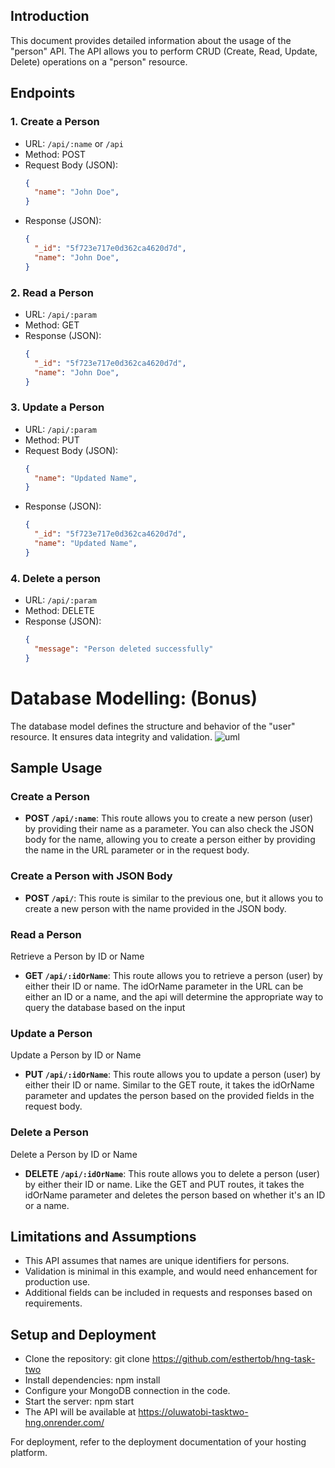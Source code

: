 ## Introduction
This document provides detailed information about the usage of the "person" API. The API allows you to perform CRUD (Create, Read, Update, Delete) operations on a "person" resource.

## Endpoints

### 1. Create a Person
- URL: `/api/:name` or `/api`
- Method: POST
- Request Body (JSON):
  ```json
  {
    "name": "John Doe",
  }

- Response (JSON):
  ```json
  {
    "_id": "5f723e717e0d362ca4620d7d",
    "name": "John Doe",
  }

### 2. Read a Person
- URL: `/api/:param`
- Method: GET
- Response (JSON):
  ```json
  {
    "_id": "5f723e717e0d362ca4620d7d",
    "name": "John Doe",
  }

### 3. Update a Person
- URL: `/api/:param`
- Method: PUT
- Request Body (JSON):
  ```json
  {
    "name": "Updated Name",
  }

- Response (JSON):
  ```json
  {
    "_id": "5f723e717e0d362ca4620d7d",
    "name": "Updated Name",
  }

### 4. Delete a person
- URL: `/api/:param`
- Method: DELETE
- Response (JSON):
  ```json
  {
    "message": "Person deleted successfully"
  }

# Database Modelling: (Bonus)
The database model defines the structure and behavior of the "user" resource. It ensures data integrity and validation.
![uml](/screenshots/uml.png)

## Sample Usage

### Create a Person
- **POST `/api/:name`**: This route allows you to create a new person (user) by providing their name as a parameter. You can also check the JSON body for the name, allowing you to create a person either by providing the name in the URL parameter or in the request body.

### Create a Person with JSON Body
- **POST `/api/`**: This route is similar to the previous one, but it allows you to create a new person with the name provided in the JSON body.

### Read a Person
Retrieve a Person by ID or Name
- **GET `/api/:idOrName`**: This route allows you to retrieve a person (user) by either their ID or name. The idOrName parameter in the URL can be either an ID or a name, and the api will determine the appropriate way to query the database based on the input

### Update a Person
Update a Person by ID or Name
- **PUT `/api/:idOrName`**: This route allows you to update a person (user) by either their ID or name. Similar to the GET route, it takes the idOrName parameter and updates the person based on the provided fields in the request body.

### Delete a Person
Delete a Person by ID or Name
- **DELETE `/api/:idOrName`**: This route allows you to delete a person (user) by either their ID or name. Like the GET and PUT routes, it takes the idOrName parameter and deletes the person based on whether it's an ID or a name.

## Limitations and Assumptions
- This API assumes that names are unique identifiers for persons.
- Validation is minimal in this example, and would need enhancement for production use.
- Additional fields can be included in requests and responses based on requirements.

## Setup and Deployment
- Clone the repository: git clone https://github.com/esthertob/hng-task-two
- Install dependencies: npm install
- Configure your MongoDB connection in the code.
- Start the server: npm start
- The API will be available at https://oluwatobi-tasktwo-hng.onrender.com/

For deployment, refer to the deployment documentation of your hosting platform.